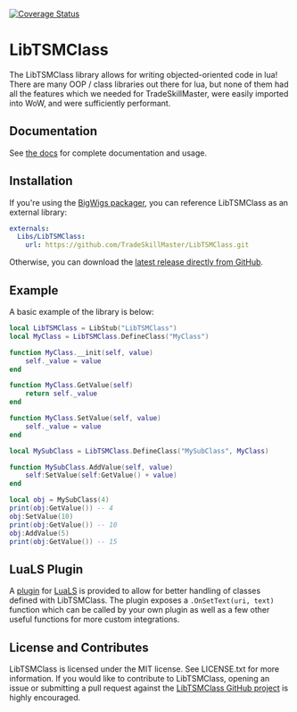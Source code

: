 [![Coverage Status](https://coveralls.io/repos/github/TradeSkillMaster/LibTSMClass/badge.svg?branch=main)](https://coveralls.io/github/TradeSkillMaster/LibTSMClass?branch=main)

# LibTSMClass

The LibTSMClass library allows for writing objected-oriented code in lua! There are many OOP / class libraries out there for lua, but none of them had all the features which we needed for TradeSkillMaster, were easily imported into WoW, and were sufficiently performant.

## Documentation

See [the docs](https://tradeskillmaster.github.io/LibTSMClass) for complete documentation and usage.

## Installation

If you're using the [BigWigs packager](https://github.com/BigWigsMods/packager), you can reference LibTSMClass as an external library:

```yaml
externals:
  Libs/LibTSMClass:
    url: https://github.com/TradeSkillMaster/LibTSMClass.git
```

Otherwise, you can download the [latest release directly from GitHub](https://github.com/TradeSkillMaster/LibTSMClass/releases).

## Example

A basic example of the library is below:
```lua
local LibTSMClass = LibStub("LibTSMClass")
local MyClass = LibTSMClass.DefineClass("MyClass")

function MyClass.__init(self, value)
	self._value = value
end

function MyClass.GetValue(self)
	return self._value
end

function MyClass.SetValue(self, value)
	self._value = value
end

local MySubClass = LibTSMClass.DefineClass("MySubClass", MyClass)

function MySubClass.AddValue(self, value)
	self:SetValue(self:GetValue() + value)
end

local obj = MySubClass(4)
print(obj:GetValue()) -- 4
obj:SetValue(10)
print(obj:GetValue()) -- 10
obj:AddValue(5)
print(obj:GetValue()) -- 15
```

## LuaLS Plugin

A [plugin](LuaLSPlugin/LibTSMClassLuaLSPlugin.lua) for [LuaLS](https://github.com/LuaLS/lua-language-server) is provided to allow for better handling of classes defined with LibTSMClass. The plugin exposes a `.OnSetText(uri, text)` function which can be called by your own plugin as well as a few other useful functions for more custom integrations.

## License and Contributes

LibTSMClass is licensed under the MIT license. See LICENSE.txt for more information. If you would like to contribute to LibTSMClass, opening an issue or submitting a pull request against the [LibTSMClass GitHub project](https://github.com/TradeSkillMaster/LibTSMClass) is highly encouraged.
